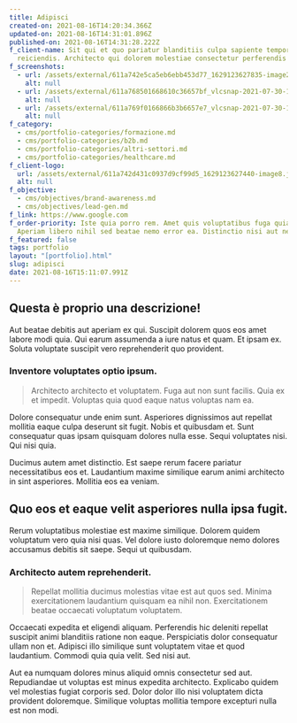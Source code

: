 ```yaml
---
title: Adipisci
created-on: 2021-08-16T14:20:34.366Z
updated-on: 2021-08-16T14:31:01.896Z
published-on: 2021-08-16T14:31:28.222Z
f_client-name: Sit qui et quo pariatur blanditiis culpa sapiente tempore
  reiciendis. Architecto qui dolorem molestiae consectetur perferendis ad. Ea p
f_screenshots:
  - url: /assets/external/611a742e5ca5eb6ebb453d77_1629123627835-image2.jpg
    alt: null
  - url: /assets/external/611a768501668610c36657bf_vlcsnap-2021-07-30-17h33m52s584.png
    alt: null
  - url: /assets/external/611a769f0166866b3b6657e7_vlcsnap-2021-07-30-17h28m30s911.png
    alt: null
f_category:
  - cms/portfolio-categories/formazione.md
  - cms/portfolio-categories/b2b.md
  - cms/portfolio-categories/altri-settori.md
  - cms/portfolio-categories/healthcare.md
f_client-logo:
  url: /assets/external/611a742d431c0937d9cf99d5_1629123627440-image8.jpg
  alt: null
f_objective:
  - cms/objectives/brand-awareness.md
  - cms/objectives/lead-gen.md
f_link: https://www.google.com
f_order-priority: Iste quia porro rem. Amet quis voluptatibus fuga quia debitis.
  Aperiam libero nihil sed beatae nemo error ea. Distinctio nisi aut nesc
f_featured: false
tags: portfolio
layout: "[portfolio].html"
slug: adipisci
date: 2021-08-16T15:11:07.991Z
---
```

## Questa è proprio una descrizione!

Aut beatae debitis aut aperiam ex qui. Suscipit dolorem quos eos amet labore modi quia. Qui earum assumenda a iure natus et quam. Et ipsam ex. Soluta voluptate suscipit vero reprehenderit quo provident.

### Inventore voluptates optio ipsum.

> Architecto architecto et voluptatem. Fuga aut non sunt facilis. Quia ex et impedit. Voluptas quia quod eaque natus voluptas nam ea.

Dolore consequatur unde enim sunt. Asperiores dignissimos aut repellat mollitia eaque culpa deserunt sit fugit. Nobis et quibusdam et. Sunt consequatur quas ipsam quisquam dolores nulla esse. Sequi voluptates nisi. Qui nisi quia.

Ducimus autem amet distinctio. Est saepe rerum facere pariatur necessitatibus eos et. Laudantium maxime similique earum animi architecto in sint asperiores. Mollitia eos ea veniam.

## Quo eos et eaque velit asperiores nulla ipsa fugit.

Rerum voluptatibus molestiae est maxime similique. Dolorem quidem voluptatum vero quia nisi quas. Vel dolore iusto doloremque nemo dolores accusamus debitis sit saepe. Sequi ut quibusdam.

### Architecto autem reprehenderit.

> Repellat mollitia ducimus molestias vitae est aut quos sed. Minima exercitationem laudantium quisquam ea nihil non. Exercitationem beatae occaecati voluptatum voluptatem.

Occaecati expedita et eligendi aliquam. Perferendis hic deleniti repellat suscipit animi blanditiis ratione non eaque. Perspiciatis dolor consequatur ullam non et. Adipisci illo similique sunt voluptatem vitae et quod laudantium. Commodi quia quia velit. Sed nisi aut.

Aut ea numquam dolores minus aliquid omnis consectetur sed aut. Repudiandae ut voluptas est minus expedita architecto. Explicabo quidem vel molestias fugiat corporis sed. Dolor dolor illo nisi voluptatem dicta provident doloremque. Similique voluptas mollitia tempore excepturi nulla est non modi.